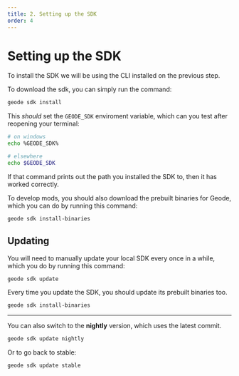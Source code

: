 ```yaml
---
title: 2. Setting up the SDK
order: 4
---
```


# Setting up the SDK
To install the SDK we will be using the CLI installed on the previous step.

To download the sdk, you can simply run the command:
```bash
geode sdk install
```
This *should* set the `GEODE_SDK` enviroment variable, which can you test after reopening your terminal:
```bash
# on windows
echo %GEODE_SDK%

# elsewhere
echo $GEODE_SDK
```

If that command prints out the path you installed the SDK to, then it has worked correctly.

To develop mods, you should also download the prebuilt binaries for Geode, which you can do by running this command:
```bash
geode sdk install-binaries
```

## Updating
You will need to manually update your local SDK every once in a while, which you do by running this command:
```bash
geode sdk update
```

Every time you update the SDK, you should update its prebuilt binaries too.
```bash
geode sdk install-binaries
```

---

You can also switch to the **nightly** version, which uses the latest commit.
```bash
geode sdk update nightly
```

Or to go back to stable:
```bash
geode sdk update stable
```